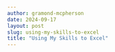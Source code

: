 ```yaml
---
author: gramond-mcpherson
date: 2024-09-17
layout: post
slug: using-my-skills-to-excel
title: "Using My Skills to Excel"
---
```

